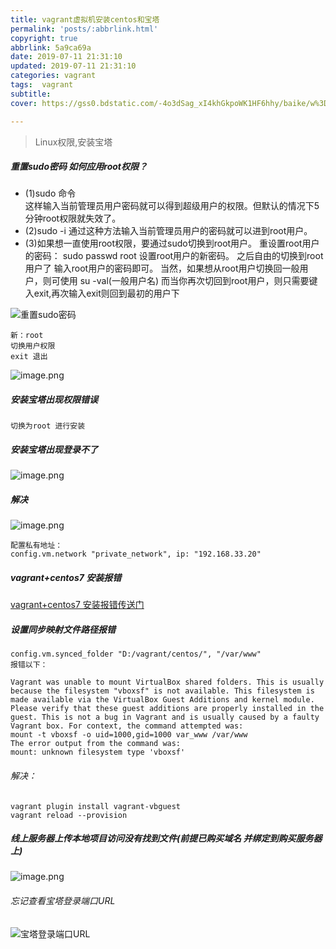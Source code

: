 ```yaml
---
title: vagrant虚拟机安装centos和宝塔
permalink: 'posts/:abbrlink.html'
copyright: true
abbrlink: 5a9ca69a
date: 2019-07-11 21:31:10
updated: 2019-07-11 21:31:10
categories: vagrant 
tags:  vagrant
subtitle:
cover: https://gss0.bdstatic.com/-4o3dSag_xI4khGkpoWK1HF6hhy/baike/w%3D268%3Bg%3D0/sign=b7c0b9d9fc36afc30e0c38638b228cf9/203fb80e7bec54e7825eee07b2389b504fc26a7d.jpg

---
```

<blockquote class="blockquote-center">Linux权限,安装宝塔</blockquote>
<!--more-->


##### 重置sudo密码 如何应用root权限？

- (1)sudo 命令  
这样输入当前管理员用户密码就可以得到超级用户的权限。但默认的情况下5分钟root权限就失效了。
- (2)sudo -i
通过这种方法输入当前管理员用户的密码就可以进到root用户。
- (3)如果想一直使用root权限，要通过sudo切换到root用户。
重设置root用户的密码：
sudo passwd root
设置root用户的新密码。
之后自由的切换到root用户了
输入root用户的密码即可。
当然，如果想从root用户切换回一般用户，则可使用  su -val(一般用户名)
而当你再次切回到root用户，则只需要键入exit,再次输入exit则回到最初的用户下

![重置sudo密码](https://upload-images.jianshu.io/upload_images/3098875-cd759068f6abaf13.png?imageMogr2/auto-orient/strip%7CimageView2/2/w/1240)
```
新：root
切换用户权限
exit 退出
```
![image.png](https://upload-images.jianshu.io/upload_images/3098875-09b49ce7a5dd5e82.png?imageMogr2/auto-orient/strip%7CimageView2/2/w/1240)

##### 安装宝塔出现权限错误
```
切换为root 进行安装
```
##### 安装宝塔出现登录不了
![image.png](https://upload-images.jianshu.io/upload_images/3098875-e378ba339ef6ef17.png?imageMogr2/auto-orient/strip%7CimageView2/2/w/1240)
##### 解决
![image.png](https://upload-images.jianshu.io/upload_images/3098875-3c7e3bdd89a54a6a.png?imageMogr2/auto-orient/strip%7CimageView2/2/w/1240)
```
配置私有地址：
config.vm.network "private_network", ip: "192.168.33.20"
```
##### vagrant+centos7 安装报错
[vagrant+centos7 安装报错传送门](https://blog.csdn.net/shilei_zhang/article/details/72811274)
##### 设置同步映射文件路径报错
```
config.vm.synced_folder "D:/vagrant/centos/", "/var/www"
报错以下：

Vagrant was unable to mount VirtualBox shared folders. This is usually
because the filesystem "vboxsf" is not available. This filesystem is
made available via the VirtualBox Guest Additions and kernel module.
Please verify that these guest additions are properly installed in the
guest. This is not a bug in Vagrant and is usually caused by a faulty
Vagrant box. For context, the command attempted was:
mount -t vboxsf -o uid=1000,gid=1000 var_www /var/www
The error output from the command was:
mount: unknown filesystem type 'vboxsf'
```
###### 解决：
```
vagrant plugin install vagrant-vbguest
vagrant reload --provision
```
##### 线上服务器上传本地项目访问没有找到文件(前提已购买域名 并绑定到购买服务器上)
![image.png](https://upload-images.jianshu.io/upload_images/3098875-b1b9746a1d0d36c0.png?imageMogr2/auto-orient/strip%7CimageView2/2/w/1240)


###### 忘记查看宝塔登录端口URL
![宝塔登录端口URL](https://upload-images.jianshu.io/upload_images/3098875-15309752537182ad.png?imageMogr2/auto-orient/strip%7CimageView2/2/w/1240)



